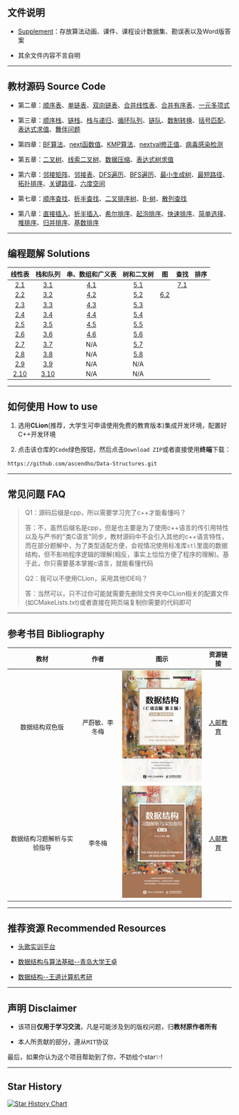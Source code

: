 ## 文件说明

- <a href="">Supplement</a>：存放算法动画、课件、课程设计数据集、勘误表以及Word版答案

- 其余文件内容不言自明

------



## 教材源码 Source Code

- 第二章：<a href="02-Linear List\TextBook\01_SqList\SqList.cpp">顺序表</a>、<a href="02-Linear List\TextBook\02_LinkList\LinkList.cpp">单链表</a>、<a href="02-Linear List\TextBook\04_DuLinkList\DuLinkList.cpp">双向链表</a>、<a href="02-Linear List\TextBook\05_Union\Union.cpp">合并线性表</a>、<a href="02-Linear List\TextBook\06_MergeList\MergeList.cpp">合并有序表</a>、<a href="02-Linear List/Applied Case/Polynomial/Polynomial.cpp">一元多项式</a>

- 第三章：<a href="03-Stack_Queue/TextBook/01_SqStack/SqStack.cpp">顺序栈</a>、<a href="03-Stack_Queue/TextBook/02_LinkStack/LinkStack.cpp">链栈</a>、<a href="03-Stack_Queue/TextBook/03_StackAndRecursion/StackAndRecursion.cpp">栈与递归</a>、<a href="03-Stack_Queue/TextBook/04_SqQueue/SqQueue.cpp">循环队列</a>、<a href="03-Stack_Queue/TextBook/05_LinkQueue/LinkQueue.cpp">链队</a>、<a href="03-Stack_Queue\Applied Case\Conversion\Conversion.cpp">数制转换</a>、<a href="03-Stack_Queue/Applied Case/Matching/Matching.cpp">括号匹配</a>、<a href="03-Stack_Queue/Applied Case/EvaluateExpression/EvaluateExpression.cpp">表达式求值</a>、<a href="03-Stack_Queue/Applied Case/DancePartner/DancePartner.cpp">舞伴问题</a>

- 第四章：<a href="04-String_ Array_Generalized List\TextBook\02_Index_BF\Index_BF.cpp">BF算法</a>、<a href="04-String_ Array_Generalized List\TextBook\03_next\next.cpp">next函数值</a>、<a href="04-String_ Array_Generalized List\TextBook\04_Index_KMP\Index_KMP.cpp">KMP算法</a>、<a href="04-String_ Array_Generalized List\TextBook\05_nextval\nextval.cpp">nextval修正值</a>、<a href="04-String_ Array_Generalized List\Applied Case\Virus_detection\Virus_detection.cpp">病毒感染检测</a>

- 第五章：<a href="05-Tree_Binary Tree/TextBook/01_BiTree/BiTree.cpp">二叉树</a>、<a href="05-Tree_Binary Tree\TextBook\02_BiThrTree\BiThrTree.cpp">线索二叉树</a>、<a href="05-Tree_Binary Tree/Applied Case/DataCompression/HuffmanTree.cpp">数据压缩</a>、<a href="05-Tree_Binary Tree\Applied Case\BinaryTreeComputeExp\ComputeExpression.cpp">表达式树求值</a>

- 第六章：<a href="06-Graph/TextBook/01_AdjacencyMatrix/AdjacencyMatrix.cpp">邻接矩阵</a>、<a href="06-Graph/TextBook/02_AdjacencyList/AdjacencyList.cpp">邻接表</a>、<a href="06-Graph/TextBook/03_DFS/DFS.cpp">DFS遍历</a>、<a href="06-Graph\TextBook\04_BFS\BFS.cpp">BFS遍历</a>、<a href="06-Graph/TextBook/05_MinimumCostSpanningTree/MinimumCostSpanningTree.cpp">最小生成树</a>、<a href="06-Graph/TextBook/06_ShortestPath/ShortestPath.cpp">最短路径</a>、<a href="06-Graph/TextBook/07_TopologicalSort/TopologicalSort.cpp">拓扑排序</a>、<a href="06-Graph/TextBook/08_CriticalPath/CriticalPath.cpp">关键路径</a>、<a href="06-Graph/Applied Case/SixDegreeSeparation/SixDegree_BFS.cpp">六度空间</a>

- 第七章：<a href="07-Searching/TextBook/01_Search_Seq/Search_Seq.cpp">顺序查找</a>、<a href="07-Searching/TextBook/02_Search_Bin/Search_Bin.cpp">折半查找</a>、<a href="07-Searching/TextBook/03_BSTree/BSTree.cpp">二叉排序树</a>、<a href="07-Searching/TextBook/04_B- Tree/B_Tree.cpp">B-树</a>、<a href="07-Searching/TextBook/05_HashTable/HashTable.cpp">散列查找</a>

- 第八章：<a href="08-Sorting/TextBook/01_InsertSort/InsertSort.cpp">直接插入</a>、<a href="08-Sorting/TextBook/02_BInsertSort/BInsertSort.cpp">折半插入</a>、<a href="08-Sorting/TextBook/03_ShellSort/ShellSort.cpp">希尔排序</a>、<a href="08-Sorting/TextBook/04_BubbleSort/BubbleSort.cpp">起泡排序</a>、<a href="08-Sorting/TextBook/05_QuickSort/QuickSort.cpp">快速排序</a>、<a href="08-Sorting/TextBook/06_SelectSort/SelectSort.cpp">简单选择</a>、<a href="08-Sorting/TextBook/07_HeapSort/HeapSort.cpp">堆排序</a>、<a href="08-Sorting/TextBook/08_MergeSort/MergeSort.cpp">归并排序</a>、<a href="08-Sorting/TextBook/09_RadixSort/RadixSort.cpp">基数排序</a>

------



## 编程题解 Solutions

|                            线性表                            |                           栈和队列                           |                       串、数组和广义表                       |                          树和二叉树                          |                         图                          |                             查找                             | 排序 |
| :----------------------------------------------------------: | :----------------------------------------------------------: | :----------------------------------------------------------: | :----------------------------------------------------------: | :-------------------------------------------------: | :----------------------------------------------------------: | :--: |
| <a href="02-Linear List/Exercise/2.1_MergeList/MergeList.cpp">2.1</a> | <a href="03-Stack_Queue/Exercise/3.1_DblStack/DblStack.cpp">3.1</a> | <a href="04-String_ Array_Generalized List/Exercise/4.1_CharacterFrequencyStatistics/CharacterFrequencyStatistics.cpp">4.1</a> | <a href="05-Tree_Binary Tree/Exercise/5.1_LeafNode/LeafNode.cpp">5.1</a> |                                                     | <a href="07-Searching/Exercise/7.1_BinSearch_Cur/BinSearch_Cur.cpp">7.1</a> |      |
| <a href="02-Linear List/Exercise/2.2_MergeList/MergeList.cpp">2.2</a> | <a href="03-Stack_Queue\Exercise\3.2_IsPalindrome\IsPalindrome.cpp">3.2</a> | <a href="04-String_ Array_Generalized List/Exercise/4.2_Inverse/Inverse.cpp">4.2</a> | <a href="05-Tree_Binary Tree/Exercise/5.2_CmpTree/CmpTree.cpp">5.2</a> | <a href="06-Graph/Exercise/6.2_DFS/DFS.cpp">6.2</a> |                                                              |      |
| <a href="02-Linear List/Exercise/2.3_Intersection/Intersection.cpp">2.3</a> | <a href="03-Stack_Queue/Exercise/3.3_InOutS/InOutS.cpp">3.3</a> | <a href="04-String_ Array_Generalized List\Exercise\4.3_Insert\Insert.cpp">4.3</a> | <a href="05-Tree_Binary Tree/Exercise/5.3_ChangeLR/ChangeLR.cpp">5.3</a> |                                                     |                                                              |      |
| <a href="02-Linear List\Exercise\2.4_Difference\Difference.cpp">2.4</a> | <a href="03-Stack_Queue/Exercise/3.4_Postfix/Postfix.cpp">3.4</a> | <a href="04-String_ Array_Generalized List/Exercise/4.4_Format/Format.cpp">4.4</a> | <a href="05-Tree_Binary Tree/Exercise/5.4_DoubleTraverse/DoubleTraverse.cpp">5.4</a> |                                                     |                                                              |      |
| <a href="02-Linear List/Exercise/2.5_Decompose/Decompose.cpp">2.5</a> | <a href="03-Stack_Queue/Exercise/3.5_Judge/Judge.cpp">3.5</a> | <a href="04-String_ Array_Generalized List/Exercise/4.5_IsEqual/isEqual.cpp">4.5</a> | <a href="05-Tree_Binary Tree/Exercise/5.5_Width/Width.cpp">5.5</a> |                                                     |                                                              |      |
|  <a href="02-Linear List\Exercise\2.6_Max\Max.cpp">2.6</a>   | <a href="03-Stack_Queue/Exercise/3.6_LinkQueue/LinkQueue.cpp">3.6</a> | <a href="04-String_ Array_Generalized List/Exercise/4.6_Partition/Partition.cpp">4.6</a> | <a href="05-Tree_Binary Tree/Exercise/5.6_LevelOrderTraversal/LevelOrderTraversal.cpp">5.6</a> |                                                     |                                                              |      |
| <a href="02-Linear List\Exercise\2.7_Inverse\Inverse.cpp">2.7</a> | <a href="03-Stack_Queue/Exercise/3.7_SqQueueWithTag/SqQueueWithTag.cpp">3.7</a> |                             N/A                              | <a href="05-Tree_Binary Tree/Exercise/5.7_LongestPath/LongestPath.cpp">5.7</a> |                                                     |                                                              |      |
| <a href="02-Linear List\Exercise\2.8_DeleteMinMax\DeleteMinMax.cpp">2.8</a> | <a href="03-Stack_Queue/Exercise/3.8_Deque/Deque.cpp">3.8</a> |                             N/A                              | <a href="05-Tree_Binary Tree/Exercise/5.8_AllPath/AllPath.cpp">5.8</a> |                                                     |                                                              |      |
| <a href="02-Linear List/Exercise/2.9_Exchange/Exchange.cpp">2.9</a> |  <a href="03-Stack_Queue/Exercise/3.9_Ack/Ack.cpp">3.9</a>   |                             N/A                              |                             N/A                              |                                                     |                                                              |      |
| <a href="02-Linear List/Exercise/2.10_DeleteItem/DeleteItem.cpp">2.10</a> | <a href="03-Stack_Queue/Exercise/3.10_RecursionInLinkList/RecursionInLinkList.cpp">3.10</a> |                             N/A                              |                             N/A                              |                                                     |                                                              |      |

------



## 如何使用 How to use

1. 选用**CLion**(推荐，大学生可申请使用免费的教育版本)集成开发环境，配置好C++开发环境

2. 点击该仓库的`Code`绿色按钮，然后点击`Download ZIP`或者直接使用**终端**下载：

```bash
https://github.com/ascendho/Data-Structures.git
```

------



## 常见问题 FAQ

> Q1：源码后缀是cpp，所以需要学习完了c++才能看懂吗？
>
> 答：不，虽然后缀名是cpp，但是也主要是为了使用c++语言的传引用特性以及与严书的"类C语言"同步，教材源码中不会引入其他的c++语言特性，而在部分题解中，为了类型适配方便，会视情况使用标准库`stl`里面的数据结构，但不影响程序逻辑的理解(相反，事实上恰恰方便了程序的理解)。基于此，你只需要基本掌握c语言，就能看懂代码
>
> 
>
> Q2：我可以不使用CLion，采用其他IDE吗？
>
> 答：当然可以，只不过你可能就需要先删除文件夹中CLion相关的配置文件(如CMakeLists.txt)或者直接在网页端复制你需要的代码即可

------



## 参考书目 Bibliography

|            教材            |      作者      |                           图示                            |                           资源链接                           |
| :------------------------: | :------------: | :-------------------------------------------------------: | :----------------------------------------------------------: |
|       数据结构双色版       | 严蔚敏、李冬梅 | ![2110398aa6025c417e71](assets/2110398aa6025c417e71.jpeg) | <a href="https://www.ryjiaoyu.com/book/details/45170">人邮教育</a> |
| 数据结构习题解析与实验指导 |     李冬梅     | ![2204c1aa113663e88ab9](assets/2204c1aa113663e88ab9.png)  | <a href="https://www.ryjiaoyu.com/book/details/43313">人邮教育</a> |

------



## 推荐资源 Recommended Resources

- <a href="https://www.educoder.net/paths/jizlwfkq">头歌实训平台</a>

- <a href="https://www.bilibili.com/video/BV1nJ411V7bd/?spm_id_from=333.337.search-card.all.click">数据结构与算法基础--青岛大学王卓</a>

- <a href="https://www.bilibili.com/video/BV1b7411N798?p=51&spm_id_from=pageDriver&vd_source=61a8f743f4489a59a143809ed7fb1159">数据结构--王道计算机考研</a>

------



## 声明 Disclaimer

- 该项目**仅用于学习交流**，凡是可能涉及到的版权问题，归**教材原作者所有**

- 本人所贡献的部分，遵从`MIT`协议

最后，如果你认为这个项目帮助到了你，不妨给个star✨!

------



## Star History

[![Star History Chart](https://api.star-history.com/svg?repos=ascendho/Data-Structures&type=Date)](https://www.star-history.com/#ascendho/Data-Structures&Date)
